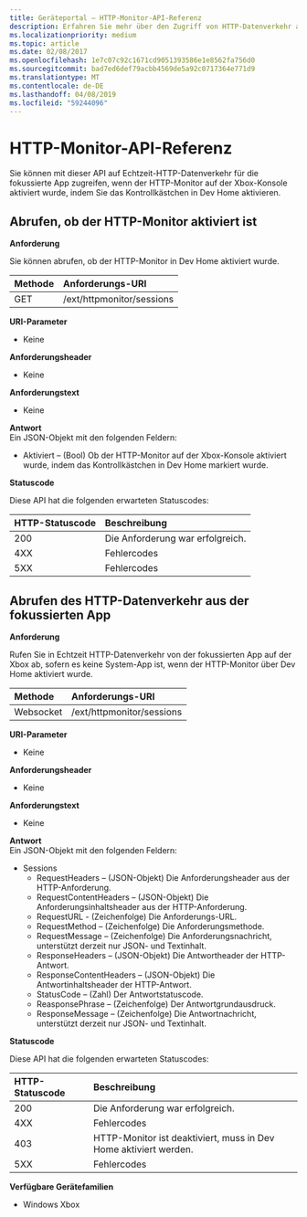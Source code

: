 ```yaml
---
title: Geräteportal – HTTP-Monitor-API-Referenz
description: Erfahren Sie mehr über den Zugriff von HTTP-Datenverkehr aus der fokussierten App auf einer Xbox.
ms.localizationpriority: medium
ms.topic: article
ms.date: 02/08/2017
ms.openlocfilehash: 1e7c07c92c1671cd9051393586e1e8562fa756d0
ms.sourcegitcommit: bad7ed6def79acbb4569de5a92c0717364e771d9
ms.translationtype: MT
ms.contentlocale: de-DE
ms.lasthandoff: 04/08/2019
ms.locfileid: "59244096"
---
```

# <a name="http-monitor-api-reference"></a>HTTP-Monitor-API-Referenz   
Sie können mit dieser API auf Echtzeit-HTTP-Datenverkehr für die fokussierte App zugreifen, wenn der HTTP-Monitor auf der Xbox-Konsole aktiviert wurde, indem Sie das Kontrollkästchen in Dev Home aktivieren.

## <a name="get-if-the-http-monitor-is-enabled"></a>Abrufen, ob der HTTP-Monitor aktiviert ist

**Anforderung**

Sie können abrufen, ob der HTTP-Monitor in Dev Home aktiviert wurde.

Methode      | Anforderungs-URI
:------     | :-----
GET | /ext/httpmonitor/sessions

**URI-Parameter**

- Keine

**Anforderungsheader**

- Keine

**Anforderungstext**

- Keine

**Antwort**   
Ein JSON-Objekt mit den folgenden Feldern:

* Aktiviert – (Bool) Ob der HTTP-Monitor auf der Xbox-Konsole aktiviert wurde, indem das Kontrollkästchen in Dev Home markiert wurde.

**Statuscode**

Diese API hat die folgenden erwarteten Statuscodes:

HTTP-Statuscode      | Beschreibung
:------     | :-----
200 | Die Anforderung war erfolgreich.
4XX | Fehlercodes
5XX | Fehlercodes

## <a name="get-http-traffic-from-the-focused-app"></a>Abrufen des HTTP-Datenverkehr aus der fokussierten App

**Anforderung**

Rufen Sie in Echtzeit HTTP-Datenverkehr von der fokussierten App auf der Xbox ab, sofern es keine System-App ist, wenn der HTTP-Monitor über Dev Home aktiviert wurde.

Methode      | Anforderungs-URI
:------     | :-----
Websocket | /ext/httpmonitor/sessions

**URI-Parameter**

- Keine

**Anforderungsheader**

- Keine

**Anforderungstext**

- Keine

**Antwort**   
Ein JSON-Objekt mit den folgenden Feldern:

* Sessions
    * RequestHeaders – (JSON-Objekt) Die Anforderungsheader aus der HTTP-Anforderung.
    * RequestContentHeaders – (JSON-Objekt) Die Anforderungsinhaltsheader aus der HTTP-Anforderung.
    * RequestURL - (Zeichenfolge) Die Anforderungs-URL.
    * RequestMethod – (Zeichenfolge) Die Anforderungsmethode.
    * RequestMessage – (Zeichenfolge) Die Anforderungsnachricht, unterstützt derzeit nur JSON- und Textinhalt.
    * ResponseHeaders – (JSON-Objekt) Die Antwortheader der HTTP-Antwort.
    * ResponseContentHeaders – (JSON-Objekt) Die Antwortinhaltsheader der HTTP-Antwort.
    * StatusCode – (Zahl) Der Antwortstatuscode.
    * ReasponsePhrase – (Zeichenfolge) Der Antwortgrundausdruck.
    * ResponseMessage – (Zeichenfolge) Die Antwortnachricht, unterstützt derzeit nur JSON- und Textinhalt.

**Statuscode**

Diese API hat die folgenden erwarteten Statuscodes:

HTTP-Statuscode      | Beschreibung
:------     | :-----
200 | Die Anforderung war erfolgreich.
4XX | Fehlercodes
403 | HTTP-Monitor ist deaktiviert, muss in Dev Home aktiviert werden.
5XX | Fehlercodes


**Verfügbare Gerätefamilien**

* Windows Xbox